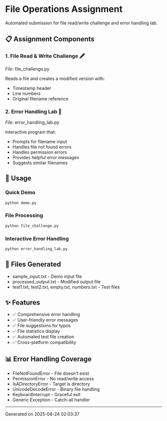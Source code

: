 # File Operations Assignment

Automated submission for file read/write challenge and error handling lab.

## 📋 Assignment Components

### 1. File Read & Write Challenge 🖋
*File*: file_challenge.py

Reads a file and creates a modified version with:
- Timestamp header
- Line numbers
- Original filename reference

### 2. Error Handling Lab 🧪  
*File*: error_handling_lab.py

Interactive program that:
- Prompts for filename input
- Handles file not found errors
- Handles permission errors  
- Provides helpful error messages
- Suggests similar filenames

## 🚀 Usage

### Quick Demo
```bash
python demo.py
```

### File Processing
```bash
python file_challenge.py
```

### Interactive Error Handling
```bash
python error_handling_lab.py
```

## 📁 Files Generated

- sample_input.txt - Demo input file
- processed_output.txt - Modified output file  
- test1.txt, test2.txt, empty.txt, numbers.txt - Test files

## ✨ Features

- ✅ Comprehensive error handling
- ✅ User-friendly error messages
- ✅ File suggestions for typos
- ✅ File statistics display
- ✅ Automated test file creation
- ✅ Cross-platform compatibility

## 📊 Error Handling Coverage

- FileNotFoundError - File doesn't exist
- PermissionError - No read/write access
- IsADirectoryError - Target is directory
- UnicodeDecodeError - Binary file handling
- KeyboardInterrupt - Graceful exit
- Generic Exception - Catch-all handler

---
Generated on 2025-08-24 02:03:37
